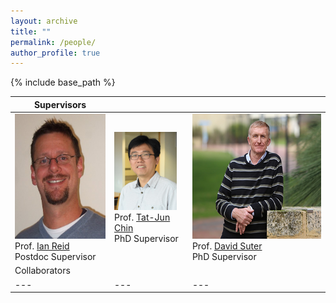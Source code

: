 ```yaml
---
layout: archive
title: ""
permalink: /people/
author_profile: true
---
```


{% include base_path %}

|Supervisors|   |   |
|---|---|---|
|<img src="../images/ian_reid.jpg" alt="drawing" height="200px"/> <br> Prof. [Ian Reid](https://cs.adelaide.edu.au/~ianr/) <br> Postdoc Supervisor| <img src="../images/tj.jpg" alt="drawing" width="100px"/> <br> Prof. [Tat-Jun Chin](https://cs.adelaide.edu.au/~tjchin/) <br> PhD Supervisor| <img src="../images/david_suter.jpg" alt="drawing" height="200px"/> <br> Prof. [David Suter](https://cs.adelaide.edu.au/~dsuter/) <br> PhD Supervisor|
|Collaborators|   |   |
|---|---|---|

